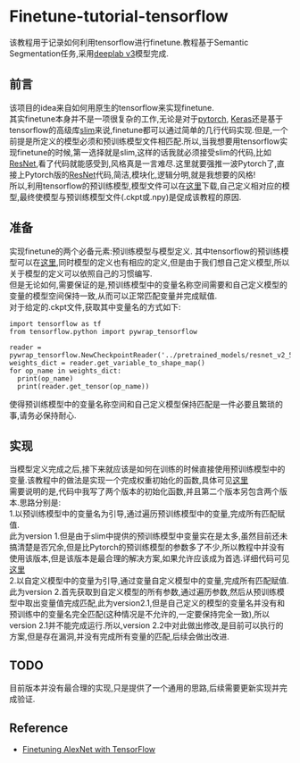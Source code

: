 # Finetune-tutorial-tensorflow

该教程用于记录如何利用tensorflow进行finetune.教程基于Semantic Segmentation任务,采用[deeplab v3](https://arxiv.org/pdf/1706.05587v1.pdf)模型完成.

## 前言
该项目的idea来自如何用原生的tensorflow来实现finetune.<br>
其实finetune本身并不是一项很复杂的工作,无论是对于[pytorch](https://pytorch.org/), [Keras](https://keras-cn.readthedocs.io/en/latest/)还是基于tensorflow的高级库[slim](https://github.com/tensorflow/models/tree/master/research/slim)来说,finetune都可以通过简单的几行代码实现.但是,一个前提是所定义的模型必须和预训练模型文件相匹配.所以,当我想要用tensorflow实现finetune的时候,第一选择就是slim,这样的话我就必须接受slim的代码,比如[ResNet](https://github.com/tensorflow/models/blob/master/research/slim/nets/resnet_v2.py),看了代码就能感受到,风格真是一言难尽.这里就要强推一波Pytorch了,直接上Pytorch版的[ResNet](https://github.com/pytorch/vision/blob/master/torchvision/models/resnet.py)代码,简洁,模块化,逻辑分明,就是我想要的风格!<br>
所以,利用tensorflow的预训练模型,模型文件可以在[这里](https://github.com/tensorflow/models/tree/master/research/slim)下载,自己定义相对应的模型,最终使模型与预训练模型文件(.ckpt或.npy)是促成该教程的原因.

## 准备
实现finetune的两个必备元素:预训练模型与模型定义.
其中tensorflow的预训练模型可以在[这里](https://github.com/tensorflow/models/tree/master/research/slim),同时模型的定义也有相应的定义,但是由于我们想自己定义模型,所以关于模型的定义可以依照自己的习惯编写.<br>
但是无论如何,需要保证的是,预训练模型中的变量名称空间需要和自己定义模型的变量的模型空间保持一致,从而可以正常匹配变量并完成赋值.<br>
对于给定的.ckpt文件,获取其中变量名的方式如下:
```
import tensorflow as tf
from tensorflow.python import pywrap_tensorflow

reader = pywrap_tensorflow.NewCheckpointReader('../pretrained_models/resnet_v2_50/resnet_v2_50.ckpt')
weights_dict = reader.get_variable_to_shape_map()
for op_name in weights_dict:
  print(op_name)
  print(reader.get_tensor(op_name))
```
使得预训练模型中的变量名称空间和自己定义模型保持匹配是一件必要且繁琐的事,请务必保持耐心.

## 实现
当模型定义完成之后,接下来就应该是如何在训练的时候直接使用预训练模型中的变量.该教程中的做法是实现一个完成权重初始化的函数,具体可见[这里](https://github.com/Tramac/finetune-tutorial-tensorflow/blob/master/models/resnet.py#121)<br>
需要说明的是,代码中我写了两个版本的初始化函数,并且第二个版本另包含两个版本.思路分别是:<br>
1.以预训练模型中的变量名为引导,通过遍历预训练模型中的变量,完成所有匹配赋值.<br>
此为version 1.但是由于slim中提供的预训练模型中变量实在是太多,虽然目前还未搞清楚是否冗余,但是比Pytorch的预训练模型的参数多了不少,所以教程中并没有使用该版本,但是该版本是最合理的解决方案,如果允许应该成为首选.详细代码可见[这里](https://github.com/Tramac/finetune-tutorial-tensorflow/blob/master/models/resnet.py#122)<br>
2.以自定义模型中的变量为引导,通过变量自定义模型中的变量,完成所有匹配赋值.<br>
此为version 2.首先获取到自定义模型的所有参数,通过遍历参数,然后从预训练模型中取出变量值完成匹配,此为version2.1,但是自己定义的模型的变量名并没有和预训练中的变量名完全匹配(这种情况是不允许的,一定要保持完全一致),所以version 2.1并不能完成运行.所以,version 2.2中对此做出修改,是目前可以执行的方案,但是存在漏洞,并没有完成所有变量的匹配,后续会做出改进.

## TODO
目前版本并没有最合理的实现,只是提供了一个通用的思路,后续需要更新实现并完成验证.

## Reference
* [Finetuning AlexNet with TensorFlow](https://kratzert.github.io/2017/02/24/finetuning-alexnet-with-tensorflow.html)

